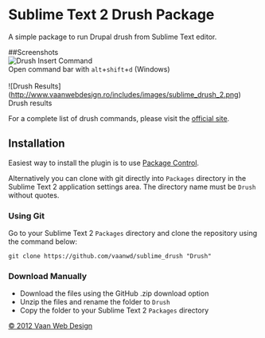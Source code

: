 # Sublime Text 2 Drush Package

A simple package to run Drupal drush from Sublime Text editor.

##Screenshots
<br/>
![Drush Insert Command](http://www.vaanwebdesign.ro/includes/images/sublime_drush_1.png)
<br/>
Open command bar with `alt`+`shift`+`d` (Windows)
<br/>
<br/>
![Drush Results]
(http://www.vaanwebdesign.ro/includes/images/sublime_drush_2.png)
<br/>
Drush results

For a complete list of drush commands, please visit the [official site](http://drush.ws/).

## Installation

Easiest way to install the plugin is to use [Package Control](http://wbond.net/sublime_packages/package_control).

Alternatively you can clone with git directly into `Packages` directory in the Sublime Text 2 application settings area. The directory name must be `Drush` without quotes.

### Using Git

Go to your Sublime Text 2 `Packages` directory and clone the repository using the command below:

    git clone https://github.com/vaanwd/sublime_drush "Drush"

### Download Manually

* Download the files using the GitHub .zip download option
* Unzip the files and rename the folder to `Drush`
* Copy the folder to your Sublime Text 2 `Packages` directory





[&copy; 2012 Vaan Web Design](http://www.vaanwebdesign.ro)



